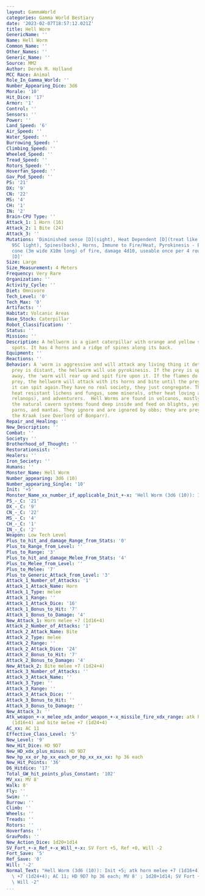```yaml
---
layout: GammaWorld
categories: Gamma World Bestiary
date: '2023-02-07T18:57:12.021Z'
title: Hell Worm
GenericName: ''
Name: Hell Worm
Common_Name: ''
Other_Names: ''
Generic_Name: ''
Source: MM2
Author: Derek M. Holland
MCC Race: Animal
Role_In_Gamma_World: ''
Number_Appearing_Dice: 3d6
Morale: '10'
Hit_Dice: '17'
Armor: '1'
Control: ''
Sensors: ''
Power: ''
Land_Speed: '6'
Air_Speed: ''
Water_Speed: ''
Burrowing_Speed: ''
Climbing_Speed: ''
Wheeled_Speed: ''
Tread_Speed: ''
Rotors_Speed: ''
Hoverfan_Speed: ''
Gav_Pod_Speed: ''
PS: '21'
DX: '9'
CN: '22'
MS: '4'
CH: '1'
IN: '2'
Brain-CPU Type: ''
Attack_1: 1 Horn (16)
Attack_2: 1 Bite (24)
Attack_3: ''
Mutations: 'Diminished sense [D](sight), Heat Dependent [D](treat like photo-dependent:
  95C light), Spines(back), Horns, Immune to Fire/Heat, Pyrokinesis - Breath Weapon:
  cone (3m wide X10m long) of fire, damage 4d10, useable once per 4 rounds, Susceptibility  cold
  [D]'
Size: Large
Size_Measurement: 4 Meters
Frequency: Very Rare
Organization: ''
Activity_Cycle: ''
Diet: Omnivore
Tech_Level: '0'
Tech_Max: '0'
Artifacts: ''
Habitat: Volcanic Areas
Base_Stock: Caterpillar
Robot_Classification: ''
Status: ''
Mission: ''
Description: A hellworm is a giant caterpillar with orange and yellow stripes and
  spots. It has 4 horns and a ridge of spines along its back.
Equipment: ''
Reactions: ''
Behavior: A 'worm is aggressive and will attack any living thing it detects. If the
  prey is distant, the hellworm will use pyrokinesis. If the prey is up to 10 meters
  away, the 'worm will rear up and spit fire upon it. If the flames do not kill the
  prey, the hellworm will attack with its horns and bite until the prey is dead or
  it can spit again.They have no real society, they just congregate. They feed on
  heat resistant lichens and fungus, some minerals, other heat loving animals (e.g.
  relanops), and adventurers.  Hell Worms are found in volcanos, mostly in and around
  the natural cavern systems found deep inside and feed on blights, yexils, yfiefs,
  parns, and mantas. They ignore and are ignored by obbs; they are preyed upon by
  the Kraak (see Overlord of Bonparr).
Repair_and_Healing: ''
New_Description: ''
Combat: ''
Society: ''
Brotherhood_of_Thought: ''
Restorationsist: ''
Healers: ''
Iron_Society: ''
Humans: ''
Monster_Name: Hell Worm
Number_appearing: 3d6 (10)
Number_appearing_Single: '10'
Init: '+5'
Monster_Name_xx_number_if_applicable_Init_+-x: 'Hell Worm (3d6 (10)): Init +5'
PS_-_C: '21'
DX_-_C: '9'
CN_-_C: '22'
MS_-_C: '4'
CH_-_C: '1'
IN_-_C: '2'
Weapon: Low Tech Level
Plus_to_hit_and_damage_Range_from_Stats: '0'
Plus_to_Range_from_Level: ''
Plus_to_Range: '3'
Plus_to_hit_and_damage_Melee_From_Stats: '4'
Plus_to_Melee_from_Level: ''
Plus_to_Melee: '7'
Plus_to_Generic_Attack_from_Level: '3'
Attack_1_Number_of_Attacks: '1'
Attack_1_Attack_Name: Horn
Attack_1_Type: melee
Attack_1_Range: ''
Attack_1_Attack_Dice: '16'
Attack_1_Bonus_to_Hit: '7'
Attack_1_Bonus_to_Damage: '4'
New_Attack_1: Horn melee +7 (1d16+4)
Attack_2_Number_of_Attacks: '1'
Attack_2_Attack_Name: Bite
Attack_2_Type: melee
Attack_2_Range: ''
Attack_2_Attack_Dice: '24'
Attack_2_Bonus_to_Hit: '7'
Attack_2_Bonus_to_Damage: '4'
New_Attack_2: Bite melee +7 (1d24+4)
Attack_3_Number_of_Attacks: ''
Attack_3_Attack_Name: ''
Attack_3_Type: ''
Attack_3_Range: ''
Attack_3_Attack_Dice: ''
Attack_3_Bonus_to_Hit: ''
Attack_3_Bonus_to_Damage: ''
New_Attack_3: ''
Atk_weapon_+-x_melee_xdx_andor_weapon_+-x_missile_fire_xdx_range: atk horn melee +7
  (1d16+4) and bite melee +7 (1d24+4)
AC_xx: AC 11
Effective_Class_Level: '5'
New_Level: '9'
New_Hit_Dice: HD 9D7
New_HD_xdx_plus_minus: HD 9D7
New_hp_xx_or_hp_xx_each_or_hp_xx_xx_xx: hp 36 each
New_Hit_Points: '36'
D6_Hitdice: '17'
Total_GW_hit_points_plus_Constant: '102'
MV_xx: MV 8'
Walk: 8'
Fly: ''
Swim: ''
Burrow: ''
Climb: ''
Wheels: ''
Treads: ''
Rotors: ''
Hoverfans: ''
GravPods: ''
New_Action_Dice: 1d20+1d14
SV_Fort_+-x_Ref_+-x_Will_+-x: SV Fort +5, Ref +0, Will -2
Fort_Save: '5'
Ref_Save: '0'
Will: '-2'
Normal_Text: "Hell Worm (3d6 (10)): Init +5; atk horn melee +7 (1d16+4) and bite melee\
  \ +7 (1d24+4); AC 11; HD 9D7 hp 36 each; MV 8' ; 1d20+1d14; SV Fort +5, Ref +0,\
  \ Will -2"
...
```

